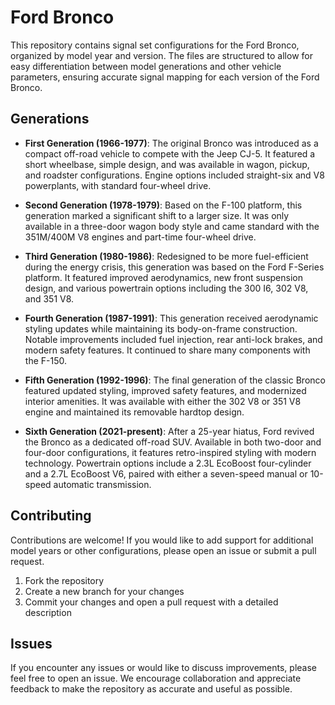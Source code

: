 # Ford Bronco

This repository contains signal set configurations for the Ford Bronco, organized by model year and version. The files are structured to allow for easy differentiation between model generations and other vehicle parameters, ensuring accurate signal mapping for each version of the Ford Bronco.

## Generations

- **First Generation (1966-1977)**: The original Bronco was introduced as a compact off-road vehicle to compete with the Jeep CJ-5. It featured a short wheelbase, simple design, and was available in wagon, pickup, and roadster configurations. Engine options included straight-six and V8 powerplants, with standard four-wheel drive.

- **Second Generation (1978-1979)**: Based on the F-100 platform, this generation marked a significant shift to a larger size. It was only available in a three-door wagon body style and came standard with the 351M/400M V8 engines and part-time four-wheel drive.

- **Third Generation (1980-1986)**: Redesigned to be more fuel-efficient during the energy crisis, this generation was based on the Ford F-Series platform. It featured improved aerodynamics, new front suspension design, and various powertrain options including the 300 I6, 302 V8, and 351 V8.

- **Fourth Generation (1987-1991)**: This generation received aerodynamic styling updates while maintaining its body-on-frame construction. Notable improvements included fuel injection, rear anti-lock brakes, and modern safety features. It continued to share many components with the F-150.

- **Fifth Generation (1992-1996)**: The final generation of the classic Bronco featured updated styling, improved safety features, and modernized interior amenities. It was available with either the 302 V8 or 351 V8 engine and maintained its removable hardtop design.

- **Sixth Generation (2021-present)**: After a 25-year hiatus, Ford revived the Bronco as a dedicated off-road SUV. Available in both two-door and four-door configurations, it features retro-inspired styling with modern technology. Powertrain options include a 2.3L EcoBoost four-cylinder and a 2.7L EcoBoost V6, paired with either a seven-speed manual or 10-speed automatic transmission.

## Contributing

Contributions are welcome! If you would like to add support for additional model years or other configurations, please open an issue or submit a pull request.

1. Fork the repository
2. Create a new branch for your changes
3. Commit your changes and open a pull request with a detailed description

## Issues

If you encounter any issues or would like to discuss improvements, please feel free to open an issue. We encourage collaboration and appreciate feedback to make the repository as accurate and useful as possible.
